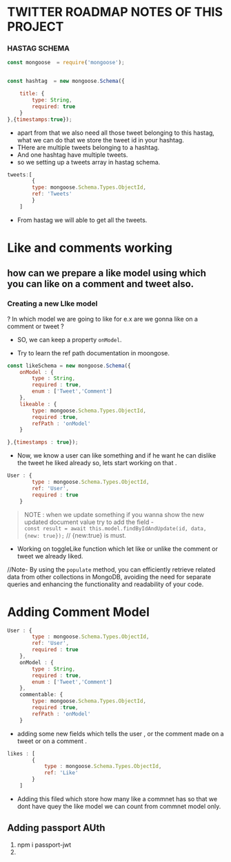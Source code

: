 # TWITTER ROADMAP NOTES OF THIS PROJECT 


### HASTAG SCHEMA 
```javascript
const mongoose  = require('mongoose');


const hashtag  = new mongoose.Schema({

    title: {
        type: String,
        required: true
    }
},{timestamps:true});
```
* apart from that we also need all those tweet belonging to this hastag, what we can do that we store the tweet id in your hashtag.
* THere are multiple tweets belonging to a hashtag.
* And one hashtag have multiple tweets.
* so we setting up a tweets array in hastag schema.

```js
tweets:[
        {
        type: mongoose.Schema.Types.ObjectId,
        ref: 'Tweets'
        }
    ]
```
* From hastag we will able to get all the tweets.

# Like and comments working 

## how can we prepare a like model using which you can like on a comment and tweet also.

### Creating a new LIke model

? In which model we are going to like for e.x are we gonna like on a comment or tweet ?
* SO, we can keep a property `onModel`.

* Try to learn the ref path documentation in moongose.
```js
const likeSchema = new mongoose.Schema({
    onModel : {
        type : String,
        required : true,
        enum : ['Tweet','Comment']
    },
    likeable : {
        type: mongoose.Schema.Types.ObjectId,
        required :true,
        refPath : 'onModel'
    }

},{timestamps : true});
```
* Now, we know a user can like something and if he want he can dislike the tweet he liked already so, lets start working on that .
```js
User : {
        type : mongoose.Schema.Types.ObjectId,
        ref: 'User',
        required : true
    }
```

>NOTE : when we update something if you wanna show the new updated document  value try to add the field -  
`const result = await this.model.findByIdAndUpdate(id, data, {new: true});` // {new:true} is must.

* Working on toggleLike function which let like or unlike the comment or tweet we already liked.


//Note- By using the `populate` method, you can efficiently retrieve related data from other collections in MongoDB, avoiding the need for separate queries and enhancing the functionality and readability of your code.

# Adding Comment Model 

```js
User : {
        type : mongoose.Schema.Types.ObjectId,
        ref: 'User',
        required : true
    },
    onModel : {
        type : String,
        required : true,
        enum : ['Tweet','Comment']
    },
    commentable: {
        type: mongoose.Schema.Types.ObjectId,
        required :true,
        refPath : 'onModel'
    }
```
* adding some new fields which tells the user , or the comment made on a tweet or on a comment .
```js
likes : [
        {
            type : mongoose.Schema.Types.ObjectId,
            ref: 'Like'
        }
    ]
```
* Adding this filed which store how many like a commnet has so that we dont have quey the like model we can count from commnet model only.

## Adding passport AUth

1. npm i passport-jwt
2. 